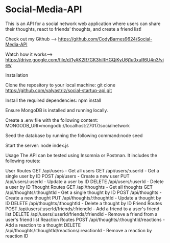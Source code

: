 # Social-Media-API

This is an API for a social network web application where users can share their thoughts, react to friends’ thoughts, and create a friend list!


Check out my Github --> https://github.com/CodyBarnes9624/Social-Media-API

Watch how it works--> https://drive.google.com/file/d/1yAK2R7GK3hiRHGQjKyU6j1u0xuR6U4n3/view

Installation

Clone the repository to your local machine: git clone https://github.com/valyastriz/social-startup-api.git

Install the required dependencies: npm install

Ensure MongoDB is installed and running locally.

Create a .env file with the following content: MONGODB_URI=mongodb://localhost:27017/socialnetwork

Seed the database by running the following command:node seed

Start the server: node index.js


Usage
The API can be tested using Insomnia or Postman. It includes the following routes:

User Routes
GET /api/users - Get all users
GET /api/users/:userId - Get a single user by ID
POST /api/users - Create a new user
PUT /api/users/:userId - Update a user by ID
DELETE /api/users/:userId - Delete a user by ID
Thought Routes
GET /api/thoughts - Get all thoughts
GET /api/thoughts/:thoughtId - Get a single thought by ID
POST /api/thoughts - Create a new thought
PUT /api/thoughts/:thoughtId - Update a thought by ID
DELETE /api/thoughts/:thoughtId - Delete a thought by ID
Friend Routes
POST /api/users/:userId/friends/:friendId - Add a friend to a user's friend list
DELETE /api/users/:userId/friends/:friendId - Remove a friend from a user's friend list
Reaction Routes
POST /api/thoughts/:thoughtId/reactions - Add a reaction to a thought
DELETE /api/thoughts/:thoughtId/reactions/:reactionId - Remove a reaction by reaction ID